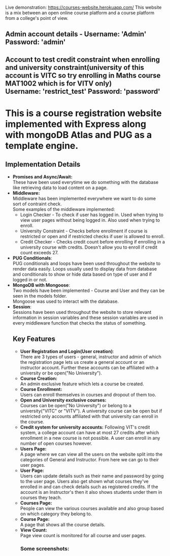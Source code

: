 Live demonstration: https://courses-website.herokuapp.com/
This website is a mix between an open online course platform and a course platform from a college's point of view.

<h2> Admin account details - Username: 'Admin' Password: 'admin' </h2>
<h2> Account to test credit constraint when enrolling and university constraint(university of this account is VITC so try enrolling in Maths course MAT1002 which is for VITV only) <br>
  Username: 'restrict_test' Password: 'password'
  
<h1> This is a course registration website implemented with Express along with mongoDB Atlas and PUG as a template engine. </h1>

<h2> Implementation Details </h2>
  <ul>
    <li> <b> Promises and Async/Await: </b> <br>
        These have been used everytime we do something with the database like retrieving data to load content on a page.
    <li> <b> Middleware: </b> <br>
      Middleware has been implemented everywhere we want to do some sort of contraint check. <br>
      Some examples of the middleware implemented: <ul>
      <li> Login Checker - To check if user has logged in. Used when trying to view user pages without being logged in. Also used when trying to enroll.
        <li> University Constraint - Checks before enrollment if course is restricted or open and if restricted checks if user is allowed to enroll.
          <li> Credit Checker - Checks credit count before enrolling if enrolling in a university course with credits. Doesn't allow you to enroll if credit count exceeds 27.
      </ul>
    <li> <b>PUG Conditionals</b>: <br>
      PUG conditionals and loops have been used throughout the website to render data easily. Loops usually used to display data from database and conditionals to show or hide data based on type of user and if logged in or not.
    <li><b> MongoDB with Mongoose</b>: <br>
      Two models have been implemented - Course and User and they can be seen in the models folder.<br>
      Mongoose was used to interact with the database.
  <li> <b> Session</b>: <br>
      Sessions have been used throughout the website to store relevant information in session variables and these session variables are used in every middleware function that checks the status of something.
  
      

<h2> Key Features </h2>
<ul>
  <li> <b>User Registration and Login(User creation)</b>: <br>
        There are 3 types of users - general, instructor and admin of which the registration page lets us create a general account or an instructor account. Further these accounts can be affiliated with a university or be open("No University").
  <li><b> Course Creation:</b> <br>
        An admin exclusive feature which lets a course be created.
  <li> <b>Course Enrollment: </b><br>
    Users can enroll themselves in courses and dropout of them too.
  <li><b> Open and University exclusive courses: </b><br>
        Courses can be open("No University") or belong to a university("VITC" or "VITV"). A university course can be open but if restricted only accounts affiliated with that university can enroll in the course.
  <li><b> Credit system for university accounts:</b>
        Following VIT's credit system, a college account can have at most 27 credits after which enrollment in a new course is not possible. A user can enroll in any number of open courses however.
  <li><b> Users Page:</b> <br>
        A page where we can view all the users on the website split into the categories of General and Instructor. From here we can go to their user pages.
  <li> <b> User Page:</b> <br>
        Users can update details such as their name and password by going to the user page. Users also get shown what courses they've enrolled in and can check details such as registered credits. If the account is an Instructor's then it also shows students under them in courses they teach.
  <li> <b>Courses Page:</b> <br>
        People can view the various courses available and also group based on which category they belong to.
  <li> <b>Course Page:</b> <br>
        A page that shows all the course details.
  <li> <b> View Count: </b> <br>
        Page view count is monitored for all course and user pages.

<h3> Some screenshots: <h3>

